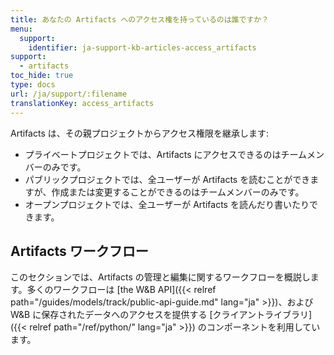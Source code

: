 ```yaml
---
title: あなたの Artifacts へのアクセス権を持っているのは誰ですか？
menu:
  support:
    identifier: ja-support-kb-articles-access_artifacts
support:
  - artifacts
toc_hide: true
type: docs
url: /ja/support/:filename
translationKey: access_artifacts
---
```

Artifacts は、その親プロジェクトからアクセス権限を継承します:

* プライベートプロジェクトでは、Artifacts にアクセスできるのはチームメンバーのみです。
* パブリックプロジェクトでは、全ユーザーが Artifacts を読むことができますが、作成または変更することができるのはチームメンバーのみです。
* オープンプロジェクトでは、全ユーザーが Artifacts を読んだり書いたりできます。

## Artifacts ワークフロー

このセクションでは、Artifacts の管理と編集に関するワークフローを概説します。多くのワークフローは [the W&B API]({{< relref path="/guides/models/track/public-api-guide.md" lang="ja" >}})、および W&B に保存されたデータへのアクセスを提供する [クライアントライブラリ]({{< relref path="/ref/python/" lang="ja" >}}) のコンポーネントを利用しています。